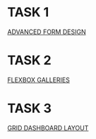 # TASK 1
[ADVANCED FORM DESIGN](https://rakshita-09.github.io/FullStack-Projects/formdesign.html)
# TASK 2
[FLEXBOX GALLERIES]( https://rakshita-09.github.io/FullStack-Projects/flexboxgalleries.html)
# TASK 3
[GRID DASHBOARD LAYOUT]( https://rakshita-09.github.io/FullStack-Projects/gridlogin.html)

